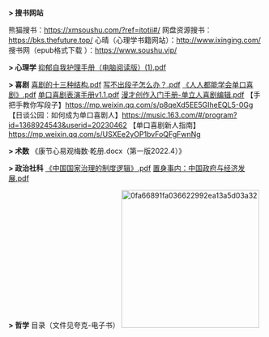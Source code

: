**> 搜书网站**

熊猫搜书：https://xmsoushu.com/?ref=itotii#/
网盘资源搜书：https://bks.thefuture.top/
心晴（心理学书籍网站）：http://www.ixinging.com/
搜书网（epub格式下载 ）：https://www.soushu.vip/

**> 心理学**
[抑郁自我护理手册（电脑阅读版）(1).pdf](https://github.com/user-attachments/files/16097381/1.pdf)

**> 喜剧**
[喜剧的十三种结构.pdf](https://github.com/user-attachments/files/16137052/default.pdf)
[写不出段子怎么办？.pdf](https://github.com/user-attachments/files/16137053/default.pdf)
[《人人都能学会单口喜剧》.pdf](https://github.com/user-attachments/files/16137054/default.pdf)
[单口喜剧表演手册v1.1.pdf](https://github.com/user-attachments/files/16137063/v1.1.pdf)
[漫才创作入门手册-单立人喜剧编辑.pdf](https://github.com/user-attachments/files/16137069/-.pdf)
【手把手教你写段子】https://mp.weixin.qq.com/s/p8qeXd5EE5GIheEQL5-0Gg
【日谈公园：如何成为单口喜剧人】https://music.163.com/#/program?id=1368924543&userid=20230462
【单口喜剧新人指南】https://mp.weixin.qq.com/s/USXEe2yOP1bvFoQFgFwnNg

**> 术数**
《康节心易观梅数·乾册.docx（第一版2022.4）》

**> 政治社科**
[《中国国家治理的制度逻辑》.pdf](https://github.com/user-attachments/files/16137090/default.pdf)
[置身事内：中国政府与经济发展.pdf](https://github.com/user-attachments/files/16137092/default.pdf)

**> 哲学**
目录（文件见夸克-电子书）
<img width="272" alt="0fa66891fa036622992ea13a5d03a32" src="https://github.com/user-attachments/assets/212cf6cc-1609-4214-8cb8-d99441392094">
